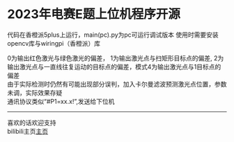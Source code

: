 # 2023年电赛E题上位机程序开源
代码在香橙派5plus上运行，main(pc).py为pc可运行调试版本
使用时需要安装opencv库与wiringpi（香橙派）库  

0为输出红色激光与绿色激光的偏差， 1为输出激光点与扫矩形目标点的偏差, 2为输出激光点与一直线往复运动的目标点的偏差，模式4为输出激光点与1目标点的偏差  
由于实际检测时仍然有可能出现部分误判，加入卡尔曼滤波预测激光点位置，参数未调，实际效果存疑  
通讯协议类似“#P1=xx.x!”,发送给下位机  
***
喜欢的话欢迎支持  
bilibili主页[主页](https://space.bilibili.com/419762243?spm_id_from=333.880.0.0)

